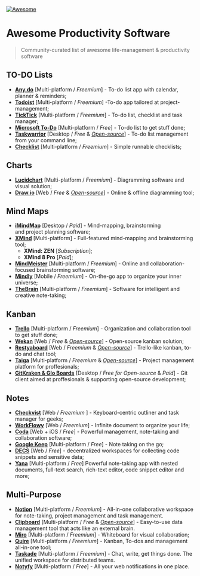[![Awesome](https://awesome.re/badge-flat2.svg)](https://awesome.re)
# Awesome Productivity Software
> Community-curated list of awesome life-management & productivity software
## TO-DO Lists
* [**Any.do**](https://www.any.do/) [Multi-platform / *Freemium*] - To-do list app with calendar, planner & reminders;
* [**Todoist**](https://todoist.com/) [Multi-platform / *Freemium*] -To-do app tailored at project-management;
* [**TickTick**](https://ticktick.com/) [Multi-platform / *Freemium*] - To-do list, checklist and task manager;
* [**Microsoft To-Do**](https://todo.microsoft.com/) [Multi-platform / *Free*] - To-do list to get stuff done;
* [**Taskwarrior**](https://taskwarrior.org/) [Desktop / *Free* & [*Open-source*](https://github.com/GothenburgBitFactory/taskwarrior)] - To-do list management from your command line;
* [**Checklist**](https://checklist.com/) [Multi-platform / *Freemium*] - Simple runnable checklists;
## Charts
* [**Lucidchart**](http://lucidchart.com/) [Multi-platform / *Freemium*] - Diagramming software and visual solution;
* [**Draw.io**](https://www.draw.io/) [Web / *Free* & [*Open-source*](https://github.com/jgraph/drawio)] - Online & offline diagramming tool;
## Mind Maps
* [**iMindMap**](https://imindmap.com/) [Desktop / *Paid*] - Mind-mapping, brainstorming  
and project planning software;
* [**XMind**](https://www.xmind.net/) [Multi-platform] - Full-featured mind-mapping and brainstorming tool;
	* **XMind: ZEN** [*Subscription*];
	* **XMind 8 Pro** [*Paid*];
* [**MindMeister**](https://www.mindmeister.com/) [Multi-platform / *Freemium*] - Online and collaboration-focused brainstorming software;
* [**Mindly**](http://www.mindlyapp.com/) [Mobile / *Freemium*] - On-the-go app to organize your inner universe;
* [**TheBrain**](https://www.thebrain.com/) [Multi-platform / *Freemium*] - Software for intelligent and creative note-taking;
## Kanban
* [**Trello**](https://trello.com/) [Multi-platform / *Freemium*] - Organization and collaboration tool to get stuff done;
* [**Wekan**](https://wekan.github.io/) [Web / *Free* & [*Open-source*](https://github.com/wekan/wekan)] - Open-source kanban solution;
* [**Restyaboard**](https://restya.com/board) [Web / *Freemium* & [*Open-source*](https://github.com/RestyaPlatform/board)] - Trello-like kanban, to-do and chat tool;
* [**Taiga**](https://taiga.io/) [Multi-platform / *Freemium* & [*Open-source*](https://github.com/taigaio/)] - Project management platform for proffesionals;
* [**GitKraken & Glo Boards**](https://www.gitkraken.com/glo) [Desktop / *Free for Open-source* & *Paid*] - Git client aimed at proffesionals & supporting open-source development; 
## Notes
* [**Checkvist**](https://checkvist.com/) [Web / *Freemium* ] - Keyboard-centric outliner and task manager for geeks;
* [**WorkFlowy**](https://www.workflowy.com/) [Web / *Freemium*] - Infinite document to organize your life;
* [**Coda**](https://coda.io/) [Web + iOS / *Free*] - Powerful management, note-taking and collaboration software;
* [**Google Keep**](https://www.google.com/keep/) [Multi-platform / *Free*] - Note taking on the go; 
* [**DECS**](https://app.decs.xyz/) [Web / *Free*] - decentralized workspaces for collecting code snippets and sensitive data;
* [**Yana**](https://yana.js.org) [Multi-platform / *Free*] Powerful note-taking app with nested documents, full-text search, rich-text editor, code snippet editor and more;
## Multi-Purpose
* [**Notion**](https://www.notion.so/) [Multi-platform / *Freemium*] - All-in-one collaborative workspace for note-taking, project management and task management.
* [**Clipboard**](https://getclipboard.app/) [Multi-platform / *Free* & [*Open-source*](https://github.com/Slackadays/Clipboard)] - Easy-to-use data management tool that acts like an external brain.
* [**Miro**](https://miro.com/) [Multi-platform / *Freemium*] - Whiteboard for visual collaboration;
* [**Quire**](https://quire.io/) [Multi-platform / *Freemium*] - Kanban, To-dos and management all-in-one tool;
* [**Taskade**](https://taskade.com/) [Multi-platform / *Freemium*] - Chat, write, get things done. The unified workspace for distributed teams.
* [**Notyfy**](https://notyfy.co/) [Multi-platform / *Free*] - All your web notifications in one place.
